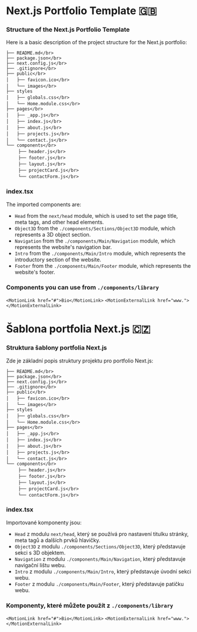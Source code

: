 # Next.js Portfolio Template 🇬🇧

### Structure of the Next.js Portfolio Template

Here is a basic description of the project structure for the Next.js portfolio:

```
├── README.md</br>
├── package.json</br>
├── next.config.js</br>
├── .gitignore</br>
├── public</br>
│ㅤㅤ├── favicon.ico</br>
│ㅤㅤ└── images</br>
├── styles
│ㅤㅤ├── globals.css</br>
│ㅤㅤ└── Home.module.css</br>
├── pages</br>
│ㅤㅤ├── _app.js</br>
│ㅤㅤ├── index.js</br>
│ㅤㅤ├── about.js</br>
│ㅤㅤ├── projects.js</br>
│ㅤㅤ└── contact.js</br>
└── components</br>
ㅤㅤㅤ├── header.js</br>
ㅤㅤㅤ├── footer.js</br>
ㅤㅤㅤ├── layout.js</br>
ㅤㅤㅤ├── projectCard.js</br>
ㅤㅤㅤ└── contactForm.js</br>
```

### index.tsx

The imported components are:

- `Head` from the `next/head` module, which is used to set the page title, meta tags, and other head elements.
- `Object3D` from the `./components/Sections/Object3D` module, which represents a 3D object section.
- `Navigation` from the `./components/Main/Navigation` module, which represents the website's navigation bar.
- `Intro` from the `./components/Main/Intro` module, which represents the introductory section of the website.
- `Footer` from the `./components/Main/Footer` module, which represents the website's footer.

### Components you can use from `./components/library`

`<MotionLink href="#">Bio</MotionLink>`
`<MotionExternalLink href="www."></MotionExternalLink>`

# Šablona portfolia Next.js 🇨🇿

### Struktura šablony portfolia Next.js

Zde je základní popis struktury projektu pro portfolio Next.js:

```
├── README.md</br>
├── package.json</br>
├── next.config.js</br>
├── .gitignore</br>
├── public</br>
│ㅤㅤ├── favicon.ico</br>
│ㅤㅤ└── images</br>
├── styles
│ㅤㅤ├── globals.css</br>
│ㅤㅤ└── Home.module.css</br>
├── pages</br>
│ㅤㅤ├── _app.js</br>
│ㅤㅤ├── index.js</br>
│ㅤㅤ├── about.js</br>
│ㅤㅤ├── projects.js</br>
│ㅤㅤ└── contact.js</br>
└── components</br>
ㅤㅤㅤ├── header.js</br>
ㅤㅤㅤ├── footer.js</br>
ㅤㅤㅤ├── layout.js</br>
ㅤㅤㅤ├── projectCard.js</br>
ㅤㅤㅤ└── contactForm.js</br>
```

### index.tsx

Importované komponenty jsou:

- `Head` z modulu `next/head`, který se používá pro nastavení titulku stránky, meta tagů a dalších prvků hlavičky.
- `Object3D` z modulu `./components/Sections/Object3D`, který představuje sekci s 3D objektem.
- `Navigation` z modulu `./components/Main/Navigation`, který představuje navigační lištu webu.
- `Intro` z modulu `./components/Main/Intro`, který představuje úvodní sekci webu.
- `Footer` z modulu `./components/Main/Footer`, který představuje patičku webu.

### Komponenty, které můžete použít z `./components/library`

`<MotionLink href="#">Bio</MotionLink>`
`<MotionExternalLink href="www."></MotionExternalLink>`
